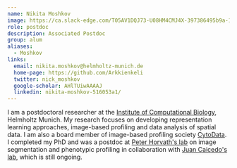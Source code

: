 ```yaml
---
name: Nikita Moshkov
image: https://ca.slack-edge.com/T05AV1DQJ73-U08HM4CMJ4X-397386495b9a-192
role: postdoc
description: Associated Postdoc
group: alum
aliases:
  - Moshkov
links:
  email: nikita.moshkov@helmholtz-munich.de
  home-page: https://github.com/Arkkienkeli
  twitter: nick_moshkov
  google-scholar: AHlTUiwAAAAJ
  linkedin: nikita-moshkov-516053a1/
---
```


I am a postdoctoral researcher at the [Institute of Computational Biology](https://www.helmholtz-munich.de/en/icb/research-groups/theis-lab), Helmholtz Munich. My research focuses on developing representation learning approaches, image-based profiling and data analysis of spatial data. I am also a board member of image-based profiling society [CytoData](https://www.cytodata.org/). I completed my PhD and was a postdoc at [Peter Horvath's lab](http://group.szbk.u-szeged.hu/sysbiol/horvath-peter-lab-index.html) on image segmentation and phenotypic profiling in collaboration with [Juan Caicedo's lab](https://morgridge.org/research/labs/caicedo/), which is still ongoing.
